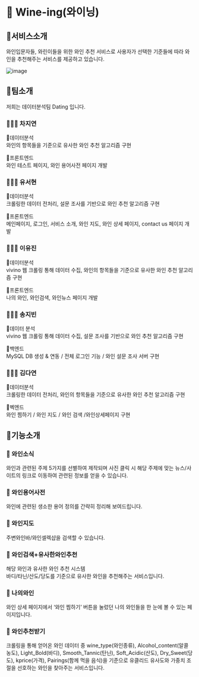 # 🍷 Wine-ing(와이닝)


## 🚩서비스소개

와인입문자들, 와린이들을 위한 와인 추천 서비스로
사용자가 선택한 기준들에 따라 와인을 추천해주는 서비스를 제공하고 있습니다.

![image](https://user-images.githubusercontent.com/90396746/185293367-5bcb323a-7e94-4618-805e-2711bb81d439.png)


## 🚩팀소개
저희는 데이터분석팀 Dating 입니다.

### 👩🏻‍💻 차지연</br>
📍데이터분석</br>
와인의 항목들을 기준으로 유사한 와인 추천 알고리즘 구현</br>

📍프론트엔드</br>
와인 테스트 페이지, 와인 용어사전 페이지 개발</br>

### 👩🏻‍💻 유서현</br>
📍데이터분석</br>
크롤링한 데이터 전처리, 설문 조사를 기반으로 와인 추천 알고리즘 구현</br>

📍프론트엔드</br>
메인페이지, 로그인, 서비스 소개, 와인 지도, 와인 상세 페이지, contact us 페이지 개발</br>

### 👩🏻‍💻 이유진</br>
📍데이터분석</br>
vivino 웹 크롤링 통해 데이터 수집, 와인의 항목들을 기준으로 유사한 와인 추천 알고리즘 구현</br>

📍프론트엔드</br>
나의 와인, 와인검색, 와인뉴스 페이지 개발</br>

### 👩🏻‍💻 송지빈</br>
📍데이터 분석</br>
vivino 웹 크롤링 통해 데이터 수집, 설문 조사를 기반으로 와인 추천 알고리즘 구현</br>

📍백엔드</br>
MySQL DB 생성 & 연동 / 전체 로그인 기능 / 와인 설문 조사 서버 구현</br>


### 👩🏻‍💻 김다연</br>
📍데이터분석</br>
크롤링한 데이터 전처리, 와인의 항목들을 기준으로 유사한 와인 추천 알고리즘 구현</br>

📍벡엔드</br>
와인 찜하기 / 와인 지도 / 와인 검색 /와인상세페이지 구현</br>


## 🚩기능소개

### 🍷 와인소식
와인과 관련된 주제 5가지를 선별하여 제작되며 사진 클릭 시 해당 주제에 맞는 뉴스/사이트의 링크로 이동하여 관련된 정보를 얻을 수 있습니다.


### 🍷 와인용어사전
와인에 관련된 생소한 용어 정의를 간략히 정리해 보여드립니다.


### 🍷 와인지도
주변와인바/와인셀렉샵을 검색할 수 있습니다.


### 🍷 와인검색+유사한와인추천
해당 와인과 유사한 와인 추천 시스템</br>
바디/타닌/산도/당도를 기준으로 유사한 와인을 추천해주는 서비스입니다.

### 🍷 나의와인
와인 상세 페이지에서 ‘와인 찜하기’ 버튼을 눌렀던 나의 와인들을 한 눈에 볼 수 있는 페이지입니다.


### 🍷 와인추천받기
크롤링을 통해 얻어온 와인 데이터 중 wine_type(와인종류), Alcohol_content(알콜 농도),  Light_Bold(바디), Smooth_Tannic(탄닌), Soft_Acidic(산도), Dry_Sweet(당도), kprice(가격), Pairings(함께 먹을 음식)을 기준으로 유클리드 유사도와 가중치 조절을  선호하는 와인을 찾아주는 서비스입니다.

